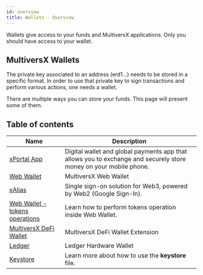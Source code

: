 ```yaml
---
id: overview
title: Wallets - Overview
---
```


[comment]: # (mx-abstract)

Wallets give access to your funds and MultiversX applications. Only you should have access to your wallet.

[comment]: # (mx-context-auto)

## MultiversX Wallets

The private key associated to an address (erd1...) needs to be stored in a specific format. In order to use that private
key to sign transactions and perform various actions, one needs a wallet.

There are multiple ways you can store your funds. This page will present some of them.

[comment]: # (mx-context-auto)

## Table of contents

| Name                                                              | Description                                                                                                       |
| ----------------------------------------------------------------- | ----------------------------------------------------------------------------------------------------------------- |
| [xPortal App](https://xportal.com/)                               | Digital wallet and global payments app that allows you to exchange and securely store money on your mobile phone. |
| [Web Wallet](/wallet/web-wallet)                                  | MultiversX Web Wallet                                                                                             |
| [xAlias](/wallet/xalias)                                          | Single sign-on solution for Web3, powered by Web2 (Google Sign-In).                                               |
| [Web Wallet - tokens operations](/wallet/create-a-fungible-token) | Learn how to perform tokens operation inside Web Wallet.                                                          |
| [MultiversX DeFi Wallet](/wallet/wallet-extension/)               | MultiversX DeFi Wallet Extension                                                                                  |
| [Ledger](/wallet/ledger)                                          | Ledger Hardware Wallet                                                                                            |
| [Keystore](/wallet/keystore)                                      | Learn more about how to use the **keystore** file.                                                                |
